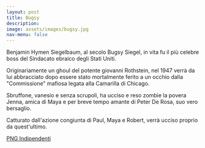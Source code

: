 ```yaml
---
layout: post
title: Bugsy
description:
image: assets/images/bugsy.jpg
nav-menu: false
---
```


Benjamin Hymen Siegelbaum, al secolo Bugsy Siegel, in vita fu il più celebre boss del Sindacato ebraico degli Stati Uniti.

Originariamente un ghoul del potente giovanni Rothstein, nel 1947 verrà da lui abbracciato dopo essere stato mortalmente ferito a un occhio dalla "Commissione" mafiosa legata alla Camarilla di Chicago.

Sbruffone, vanesio e senza scrupoli, ha ucciso e reso zombie la povera Jenna, amica di Maya e per breve tempo amante di Peter De Rosa, suo vero bersaglio.

Catturato dall'azione congiunta di Paul, Maya e Robert, verrà ucciso proprio da quest'ultimo.

<a href="http://xabacadabra.com/cursed-legacy/png-indipendenti.html" class="button back">PNG Indipendenti</a>